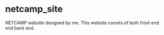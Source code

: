 # netcamp_site
NETCAMP website designed by me.
This website consits of both front end end back end.
